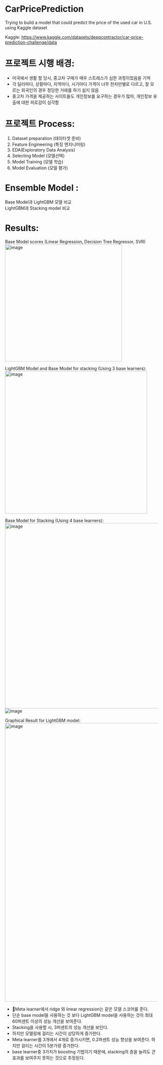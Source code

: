 # CarPricePrediction

Trying to build a model that could predict the price of the used car in U.S. using Kaggle dataset

Kaggle: https://www.kaggle.com/datasets/deepcontractor/car-price-prediction-challenge/data

# 프로젝트 시행 배경:
- 미국에서 생활 할 당시, 중고차 구매가 매우 스트레스가 심한 과정이었음을 기억
- 각 딜러마다, 상황마다, 지역마다, 시기마다 가격이 너무 천차만별로 다르고, 잘 모르는 외국인의 경우 정당한 거래를 하기 쉽지 않음
- 중고차 가격을 제공하는 사이트들도 개인정보를 요구하는 경우가 많아, 개인정보 유출에 대한 피로감이 심각함

# 프로젝트 Process:
1. Dataset preparation (데이터셋 준비)
2. Feature Engineering (특징 엔지니어링)
3. EDA(Exploratory Data Analysis)
4. Selecting Model (모델선택)
5. Model Training (모델 학습)
6. Model Evaluation (모델 평가)

# Ensemble Model :

Base Model과 LightGBM 모델 비교 <br>
LightGBM과 Stacking model 비교



# Results:

Base Model scores (Linear Regression, Decision Tree Regressor, SVR) <br>
<img width="385" alt="image" src="https://github.com/user-attachments/assets/b7dce405-caa1-4266-b75f-94abe1338b08" />


LightGBM Model and Base Model for stacking (Using 3 base learners): <br>
<img width="468" alt="image" src="https://github.com/user-attachments/assets/1512c202-1a04-4682-bd79-bccdf3d845e0" />


Base Model for Stacking (Using 4 base learners):<br>
<img width="608" alt="image" src="https://github.com/user-attachments/assets/313bdd82-34ec-467a-a18d-0ca03a832b87" />
![image](https://github.com/user-attachments/assets/1a722ee7-0cfc-4f05-b05a-6ae67c51cd80) <br>

Graphical Result for LightGBM model: <br>
<img width="914" alt="image" src="https://github.com/user-attachments/assets/18088189-c084-404c-a4b7-6a79834b96f8" /> <br>

- Meta learner에서 ridge 와 linear regression는 같은 모델 스코어를 준다.
- 단순 base model을 사용하는 것 보다 LightGBM model을 사용하는 것이 최대 60퍼센트 이상의 성능 개선을 보여준다.
- Stacking을 사용할 시, 3퍼센트의 성능 개선을 보인다.
- 하지만 모델링에 걸리는 시간이 상당하게 증가한다.
- Meta learner를 3개에서 4개로 증가시키면, 0.2퍼센트 성능 향상을 보여준다. 하지만 걸리는 시간이 5분가량 증가한다.
- base learner중 3가지가 boosting 기법이기 때문에, stacking의 층을 늘려도 큰 효과를 보여주지 못하는 것으로 추정된다.

